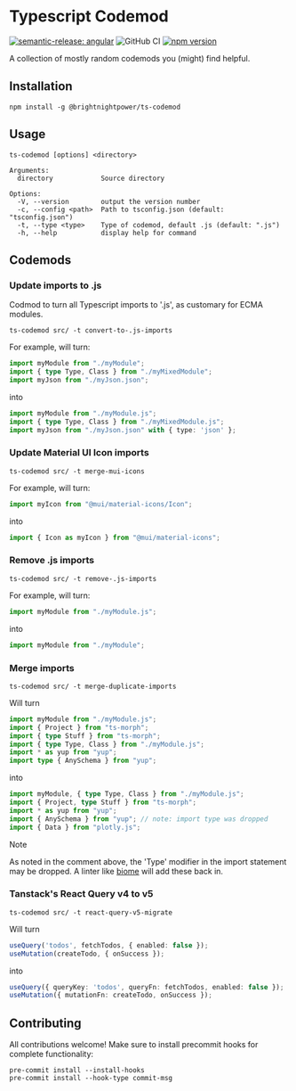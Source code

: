 # Typescript Codemod

[![semantic-release: angular](https://img.shields.io/badge/semantic--release-angular-e10079?logo=semantic-release)](https://github.com/semantic-release/semantic-release)
![GitHub CI](https://github.com/BrightNight-Energy/ts-codemod/actions/workflows/cicd.yml/badge.svg)
[![npm version](https://badge.fury.io/js/%40brightnightpower%2Fts-codemod.svg)](https://www.npmjs.com/package/%40brightnightpower%2Fts-codemod)

A collection of mostly random codemods you (might) find helpful.


## Installation

```shell
npm install -g @brightnightpower/ts-codemod
````

## Usage

```
ts-codemod [options] <directory>

Arguments:
  directory            Source directory

Options:
  -V, --version        output the version number
  -c, --config <path>  Path to tsconfig.json (default: "tsconfig.json")
  -t, --type <type>    Type of codemod, default .js (default: ".js")
  -h, --help           display help for command
```

## Codemods

### Update imports to .js

Codmod to turn all Typescript imports to '.js', as customary for ECMA modules.

```shell
ts-codemod src/ -t convert-to-.js-imports
```

For example, will turn:
```typescript
import myModule from "./myModule";
import { type Type, Class } from "./myMixedModule";
import myJson from "./myJson.json";
```

into

```typescript
import myModule from "./myModule.js";
import { type Type, Class } from "./myMixedModule.js";
import myJson from "./myJson.json" with { type: 'json' };
```

### Update Material UI Icon imports

```shell
ts-codemod src/ -t merge-mui-icons
```

For example, will turn:
```typescript
import myIcon from "@mui/material-icons/Icon";
```

into

```typescript
import { Icon as myIcon } from "@mui/material-icons";
```

### Remove .js imports

```shell
ts-codemod src/ -t remove-.js-imports
```

For example, will turn:
```typescript
import myModule from "./myModule.js";
```

into

```typescript
import myModule from "./myModule";
```

### Merge imports

```shell
ts-codemod src/ -t merge-duplicate-imports
```

Will turn
```typescript
import myModule from "./myModule.js";
import { Project } from "ts-morph";
import { type Stuff } from "ts-morph";
import { type Type, Class } from "./myModule.js";
import * as yup from "yup";
import type { AnySchema } from "yup";
```

into
```typescript
import myModule, { type Type, Class } from "./myModule.js";
import { Project, type Stuff } from "ts-morph";
import * as yup from "yup";
import { AnySchema } from "yup"; // note: import type was dropped
import { Data } from "plotly.js";
```

> [!NOTE]
> As noted in the comment above, the 'Type' modifier in the import statement may be dropped.
> A linter like [biome](https://biomejs.dev/) will add these back in.

### Tanstack's React Query v4 to v5

```shell
ts-codemod src/ -t react-query-v5-migrate
```

Will turn
```typescript jsx
useQuery('todos', fetchTodos, { enabled: false });
useMutation(createTodo, { onSuccess });
```

into
```typescript jsx
useQuery({ queryKey: 'todos', queryFn: fetchTodos, enabled: false });
useMutation({ mutationFn: createTodo, onSuccess });
```

## Contributing

All contributions welcome! Make sure to install precommit hooks for complete functionality:
```shell
pre-commit install --install-hooks
pre-commit install --hook-type commit-msg
```
